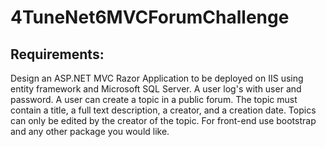 ﻿# 4TuneNet6MVCForumChallenge

## Requirements:

Design an ASP.NET MVC Razor Application to be deployed on IIS using entity
framework and Microsoft SQL Server. A user log's with user and password. A user can
create a topic in a public forum. The topic must contain a title, a full text description, a
creator, and a creation date. Topics can only be edited by the creator of the topic. For
front-end use bootstrap and any other package you would like.
